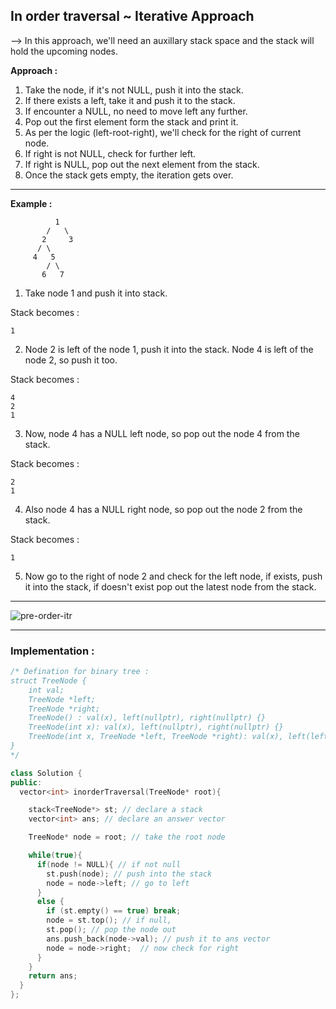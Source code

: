## In order traversal ~ Iterative Approach

--> In this approach, we'll need an auxillary stack space and the stack will hold the upcoming nodes.

**Approach :**

1. Take the node, if it's not NULL, push it into the stack.
2. If there exists a left, take it and push it to the stack.
3. If encounter a NULL, no need to move left any further.
4. Pop out the first element form the stack and print it.
5. As per the logic (left-root-right), we'll check for the right of current node.
6. If right is not NULL, check for further left.
7. If right is NULL, pop out the next element from the stack.
8. Once the stack gets empty, the iteration gets over.

---

**Example :**

```
          1
        /   \
       2     3
      / \
     4   5
        / \
       6   7
```

1. Take node 1 and push it into stack.

Stack becomes :

```
1
```

2. Node 2 is left of the node 1, push it into the stack. Node 4 is left of the node 2, so push it too.

Stack becomes :

```
4
2
1
```

3. Now, node 4 has a NULL left node, so pop out the node 4 from the stack.

Stack becomes :

```
2
1
```

4. Also node 4 has a NULL right node, so pop out the node 2 from the stack.

Stack becomes :

```
1
```

5. Now go to the right of node 2 and check for the left node, if exists, push it into the stack, if doesn't exist pop out the latest node from the stack.

---

![pre-order-itr](https://github.com/Rishabh672003/Programming-Notes/assets/53911515/81e7bd40-4e9e-4023-b399-b832d04aab2f)

---

### Implementation :

```cpp
/* Defination for binary tree :
struct TreeNode {
    int val;
    TreeNode *left;
    TreeNode *right;
    TreeNode() : val(x), left(nullptr), right(nullptr) {}
    TreeNode(int x): val(x), left(nullptr), right(nullptr) {}
    TreeNode(int x, TreeNode *left, TreeNode *right): val(x), left(left), right(right) {}
}
*/

class Solution {
public:
  vector<int> inorderTraversal(TreeNode* root){

    stack<TreeNode*> st; // declare a stack
    vector<int> ans; // declare an answer vector

    TreeNode* node = root; // take the root node

    while(true){
      if(node != NULL){ // if not null
        st.push(node); // push into the stack
        node = node->left; // go to left
      }
      else {
        if (st.empty() == true) break;
        node = st.top(); // if null,
        st.pop(); // pop the node out
        ans.push_back(node->val); // push it to ans vector
        node = node->right;  // now check for right
      }
    }
    return ans;
  }
};
```
